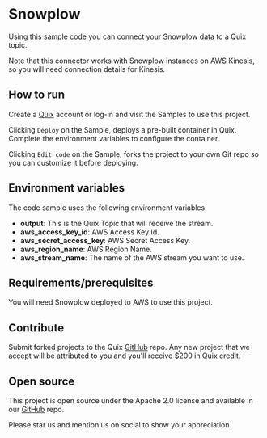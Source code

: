 # Snowplow

Using [this sample code](https://github.com/quixio/quix-samples/tree/develop/python/sources/snowplow_source) you can connect your Snowplow data to a Quix topic.

Note that this connector works with Snowplow instances on AWS Kinesis, so you will need connection details for Kinesis.

## How to run

Create a [Quix](https://portal.platform.quix.ai/self-sign-up?xlink=github) account or log-in and visit the Samples to use this project.

Clicking `Deploy` on the Sample, deploys a pre-built container in Quix. Complete the environment variables to configure the container.

Clicking `Edit code` on the Sample, forks the project to your own Git repo so you can customize it before deploying.

## Environment variables

The code sample uses the following environment variables:

- **output**: This is the Quix Topic that will receive the stream.
- **aws_access_key_id**: AWS Access Key Id.
- **aws_secret_access_key**: AWS Secret Access Key.
- **aws_region_name**: AWS Region Name.
- **aws_stream_name**: The name of the AWS stream you want to use.   

## Requirements/prerequisites

You will need Snowplow deployed to AWS to use this project.

## Contribute

Submit forked projects to the Quix [GitHub](https://github.com/quixio/quix-samples) repo. Any new project that we accept will be attributed to you and you'll receive $200 in Quix credit.

## Open source

This project is open source under the Apache 2.0 license and available in our [GitHub](https://github.com/quixio/quix-samples) repo.

Please star us and mention us on social to show your appreciation.

